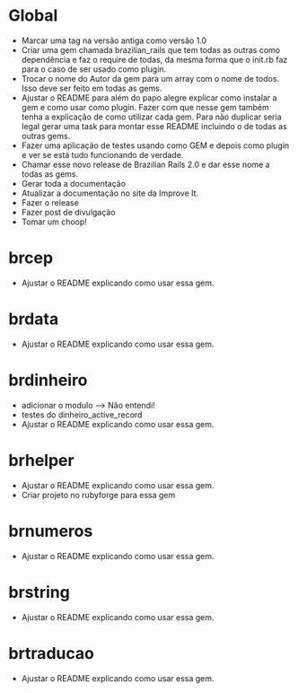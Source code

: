 # Global

* Marcar uma tag na versão antiga como versão 1.0
* Criar uma gem chamada brazilian\_rails que tem todas as outras como dependência e faz o require de todas, da mesma forma que o init.rb faz para o caso de ser usado como plugin.
* Trocar o nome do Autor da gem para um array com o nome de todos. Isso deve ser feito em todas as gems.
* Ajustar o README para além do papo alegre explicar como instalar a gem e como usar como plugin. Fazer com que nesse gem também tenha a explicação de como utilizar cada gem. Para não duplicar seria legal gerar uma task para montar esse README incluindo o de todas as outras gems.
* Fazer uma aplicação de testes usando como GEM e depois como plugin e ver se está tudo funcionando de verdade.
* Chamar esse novo release de Brazilian Rails 2.0 e dar esse nome a todas as gems.
* Gerar toda a documentação
* Atualizar a documentação no site da Improve It.
* Fazer o release
* Fazer post de divulgação
* Tomar um choop!

# brcep

* Ajustar o README explicando como usar essa gem.

# brdata

* Ajustar o README explicando como usar essa gem.

# brdinheiro

* adicionar o modulo --> Não entendi!
* testes do dinheiro_active_record
* Ajustar o README explicando como usar essa gem.

# brhelper

* Ajustar o README explicando como usar essa gem.
* Criar projeto no rubyforge para essa gem

# brnumeros

* Ajustar o README explicando como usar essa gem.

# brstring

* Ajustar o README explicando como usar essa gem.

# brtraducao

* Ajustar o README explicando como usar essa gem.
